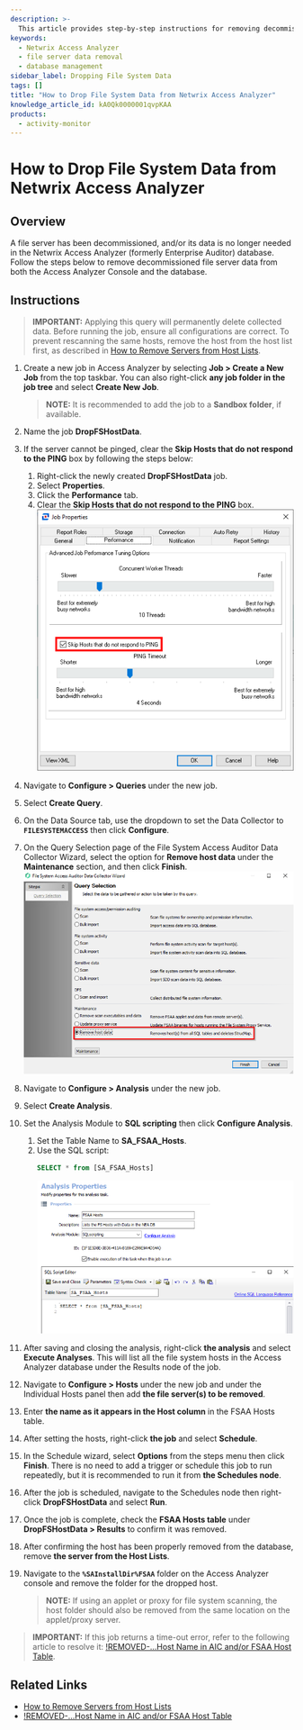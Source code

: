```yaml
---
description: >-
  This article provides step-by-step instructions for removing decommissioned file server data from the Netwrix Access Analyzer database.
keywords:
  - Netwrix Access Analyzer
  - file server data removal
  - database management
sidebar_label: Dropping File System Data
tags: []
title: "How to Drop File System Data from Netwrix Access Analyzer"
knowledge_article_id: kA0Qk0000001qvpKAA
products:
  - activity-monitor
---
```


# How to Drop File System Data from Netwrix Access Analyzer

## Overview

A file server has been decommissioned, and/or its data is no longer needed in the Netwrix Access Analyzer (formerly Enterprise Auditor) database. Follow the steps below to remove decommissioned file server data from both the Access Analyzer Console and the database.

## Instructions

> **IMPORTANT:** Applying this query will permanently delete collected data. Before running the job, ensure all configurations are correct. To prevent rescanning the same hosts, remove the host from the host list first, as described in [How to Remove Servers from Host Lists](/docs/kb/accessanalyzer/how-to-remove-servers-from-host-lists).

1. Create a new job in Access Analyzer by selecting **Job > Create a New Job** from the top taskbar. You can also right-click **any job folder in the job tree** and select **Create New Job**.
   > **NOTE:** It is recommended to add the job to a **Sandbox folder**, if available.

2. Name the job **DropFSHostData**.

3. If the server cannot be pinged, clear the **Skip Hosts that do not respond to the PING** box by following the steps below:
   1. Right-click the newly created **DropFSHostData** job.
   2. Select **Properties**.
   3. Click the **Performance** tab.
   4. Clear the **Skip Hosts that do not respond to the PING** box.  
      ![Performance tab with Skip Hosts that do not respond to the PING option](./images/servlet_image_5085710697d8.png)

4. Navigate to **Configure > Queries** under the new job.

5. Select **Create Query**.

6. On the Data Source tab, use the dropdown to set the Data Collector to **`FILESYSTEMACCESS`** then click **Configure**.

7. On the Query Selection page of the File System Access Auditor Data Collector Wizard, select the option for **Remove host data** under the **Maintenance** section, and then click **Finish**.  
   ![Query Selection page with Remove host data option](./images/servlet_image_22428c95d7b3.png)

8. Navigate to **Configure > Analysis** under the new job.

9. Select **Create Analysis**.

10. Set the Analysis Module to **SQL scripting** then click **Configure Analysis**.
    1. Set the Table Name to **SA_FSAA_Hosts**.
    2. Use the SQL script: 
       ```sql
       SELECT * from [SA_FSAA_Hosts]
       ```  
       ![SQL scripting with SA_FSAA_Hosts table](./images/servlet_image_1773855cdc8d.png)

11. After saving and closing the analysis, right-click **the analysis** and select **Execute Analyses**. This will list all the file system hosts in the Access Analyzer database under the Results node of the job.

12. Navigate to **Configure > Hosts** under the new job and under the Individual Hosts panel then add **the file server(s) to be removed**.

13. Enter **the name as it appears in the Host column** in the FSAA Hosts table.

14. After setting the hosts, right-click **the job** and select **Schedule**.

15. In the Schedule wizard, select **Options** from the steps menu then click **Finish**. There is no need to add a trigger or schedule this job to run repeatedly, but it is recommended to run it from **the Schedules node**.

16. After the job is scheduled, navigate to the Schedules node then right-click **DropFSHostData** and select **Run**.

17. Once the job is complete, check the **FSAA Hosts table** under **DropFSHostData > Results** to confirm it was removed.

18. After confirming the host has been properly removed from the database, remove **the server from the Host Lists**.

19. Navigate to the **`%SAInstallDir%FSAA`** folder on the Access Analyzer console and remove the folder for the dropped host.
    > **NOTE:** If using an applet or proxy for file system scanning, the host folder should also be removed from the same location on the applet/proxy server.

> **IMPORTANT:** If this job returns a time-out error, refer to the following article to resolve it: [!REMOVED-...Host Name in AIC and/or FSAA Host Table](/docs/kb/accessanalyzer/error-removed-host-name-in-aic-andor-fsaa-host-table).

## Related Links

- [How to Remove Servers from Host Lists](/docs/kb/accessanalyzer/how-to-remove-servers-from-host-lists)
- [!REMOVED-...Host Name in AIC and/or FSAA Host Table](/docs/kb/accessanalyzer/error-removed-host-name-in-aic-andor-fsaa-host-table)